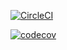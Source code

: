 [![CircleCI](https://circleci.com/gh/heavenlyteam/easydb-go/tree/master.svg?style=svg)](https://circleci.com/gh/heavenlyteam/easydb-go/tree/master)

[![codecov](https://codecov.io/gh/heavenlyteam/easydb-go/branch/master/graph/badge.svg)](https://codecov.io/gh/heavenlyteam/easydb-go)